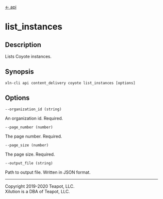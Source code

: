 [<- api](../../../api/index.md)

# list_instances

## Description

Lists Coyote instances.

## Synopsis

```
xln-cli api content_delivery coyote list_instances [options]
```

## Options

`--organization_id (string)`

An organization id. Required.

`--page_number (number)`

The page number. Required.

`--page_size (number)`

The page size. Required.

`--output_file (string)`

Path to output file. Written in JSON format.

---
Copyright 2019-2020 Teapot, LLC.  
Xilution is a DBA of Teapot, LLC.
